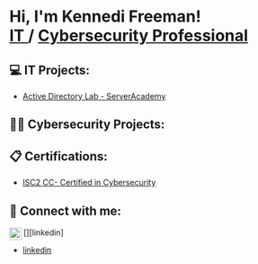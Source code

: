 <h1>Hi, I'm Kennedi Freeman! <br/><a href="https://github.com/joshmadakor1">IT </a>/ <a href="https://www.linkedin.com/in/kennedi-freeman/">Cybersecurity Professional</a> 

<h2>💻 IT Projects:</h2>

- [Active Directory Lab - ServerAcademy](https://github.com/kennedifreeman/ActiveDirectoryLab)


<h2>👨‍💻 Cybersecurity Projects:</h2>


<h2>📋 Certifications:</h2>

- [ISC2 CC- Certified in Cybersecurity](https://www.linkedin.com/posts/kennedi-freeman_cc-certificate-activity-7345971754122534914-SqpY?utm_source=share&utm_medium=member_desktop&rcm=ACoAADddbg8BYfCJ7sukQLcZlJCE9fE34KnZEeM)


<h2> 🤳 Connect with me:</h2>

[<img align="left" alt="KennediFreeman | LinkedIn" width="22px" src="https://cdn.jsdelivr.net/npm/simple-icons@v3/icons/linkedin.svg" />][linkedin]

- [linkedin](https://linkedin.com/in/kennedi-freeman/)
<!--
**joshmadakor1/joshmadakor1** is a ✨ _special_ ✨ repository because its `README.md` (this file) appears on your GitHub profile.

Here are some ideas to get you started:

- 🔭 I’m currently working on ...
- 🌱 I’m currently learning ...
- 👯 I’m looking to collaborate on ...
- 🤔 I’m looking for help with ...
- 💬 Ask me about ...
- 📫 How to reach me: ...
- 😄 Pronouns: ...
- ⚡ Fun fact: ...
-->
